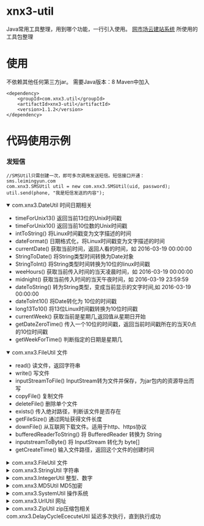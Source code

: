 # xnx3-util
Java常用工具整理，用到哪个功能，一行引入使用。
[网市场云建站系统](https://gitee.com/mail_osc/wangmarket) 所使用的工具包整理

# 使用
不依赖其他任何第三方jar。
需要Java版本：8
Maven中加入
````
<dependency>
 	<groupId>com.xnx3.util</groupId>
	<artifactId>xnx3-util</artifactId>
	<version>1.1.2</version>
</dependency>
````

# 代码使用示例
### 发短信
````
//SMSUtil只需创建一次，即可多次调用发送短信。短信接口开通：  sms.leimingyun.com
com.xnx3.SMSUtil util = new com.xnx3.SMSUtil(uid, password);
util.send(phone, "我是短信发送的内容");
````


<details open>
<summary>com.xnx3.DateUtil	时间日期相关</summary>

- timeForUnix13()	返回当前13位的Unix时间戳
- timeForUnix10()	返回当前10位数的Unix时间戳
- intToString()	将Linux时间戳变为文字描述的时间
- dateFormat()	日期格式化，将Linux时间戳变为文字描述的时间
- currentDate()	获取当前时间，返回人看的时间，如 2016-03-19 00:00:00
- StringToDate()	将String类型时间转换为Date对象
- StringToInt()	将String类型时间转换为10位的linux时间戳
- weeHours()	获取当前传入时间的当天凌晨时间，如 2016-03-19 00:00:00
- midnight()	获取当前传入时间的当天午夜时间，如 2016-03-19 23:59:59
- dateToString()	转为String类型，变成当前显示的文字时间,如 2016-03-19 00:00:00
- dateToInt10()	将Date转化为 10位的时间戳
- long13To10()	将13位Linux时间戳转换为10位时间戳
- currentWeek()	获取当前是星期几,返回值从星期日开始
- getDateZeroTime()	传入一个10位的时间戳，返回当前时间戳所在的当天0点的10位时间戳
- getWeekForTime()	判断指定的日期是星期几

</details>

<details open>
<summary>com.xnx3.FileUtil 文件</summary>

- read()	读文件，返回字符串
- write()	写文件
- inputStreamToFile()	InputStream转为文件并保存，为jar包内的资源导出而写
- copyFile()	复制文件
- deleteFile()	删除单个文件
- exists()	传入绝对路径，判断该文件是否存在
- getFileSize()	通过网址获得文件长度
- downFile()	从互联网下载文件。适用于http、https协议
- bufferedReaderToString()	将 BufferedReader 转换为 String
- inputstreamToByte()	将 InputStream 转化为 byte[]
- getCreateTime()	输入文件路径，返回这个文件的创建时间

</details>

<details>
<summary>com.xnx3.FileUtil 文件</summary>

</details>

<details>
<summary>com.xnx3.StringUtil 字符串</summary>

</details>

<details>
<summary>com.xnx3.IntegerUtil	整型、数字</summary>

</details>

<details>
<summary>com.xnx3.MD5Util	MD5加密</summary>

</details>

<details>
<summary>com.xnx3.SystemUtil 操作系统 </summary>

</details>

<details>
<summary>com.xnx3.UrlUtil	网址</summary>

</details>

<details>
<summary>com.xnx3.ZipUtil	zip压缩包相关</summary>

</details>

<summary>com.xnx3.DelayCycleEcecuteUtil	延迟多次执行，直到执行成功</summary>

</details>
